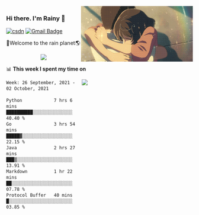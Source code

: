 <img  align='right' height="150" src="https://github.com/LikeRainDay/LikeRainDay/blob/master/pic/img_rain_1.gif?raw=true">



### Hi there. I'm Rainy :lemon:

[![csdn](https://img.shields.io/badge/-csdn-c14438?style=flat-square&logo=c&logoColor=white)](https://blog.csdn.net/qq_15807167)
[![Gmail Badge](https://img.shields.io/badge/-gmail-c14438?style=flat-square&logo=Gmail&logoColor=white&link=mailto:houshuai0816@gmail.com)](mailto:houshuai0816@gmail.com)

🚀Welcome to the rain planet🌎

<center>
<img align='center'  src="https://source.unsplash.com/random/1200x600">
</center>

📊 **This week I spent my time on**

<img align='right'   width="300" src="https://github-readme-stats.vercel.app/api?username=LikeRainDay&show_icons=true&title_color=fff&icon_color=79ff97&text_color=9f9f9f&bg_color=151515">

<!--START_SECTION:waka-->
```text
Week: 26 September, 2021 - 02 October, 2021

Python            7 hrs 6 mins    ██████████░░░░░░░░░░░░░░░   40.40 % 
Go                3 hrs 54 mins   █████▓░░░░░░░░░░░░░░░░░░░   22.15 % 
Java              2 hrs 27 mins   ███▒░░░░░░░░░░░░░░░░░░░░░   13.91 % 
Markdown          1 hr 22 mins    ██░░░░░░░░░░░░░░░░░░░░░░░   07.78 % 
Protocol Buffer   40 mins         █░░░░░░░░░░░░░░░░░░░░░░░░   03.85 % 
```
<!--END_SECTION:waka-->
